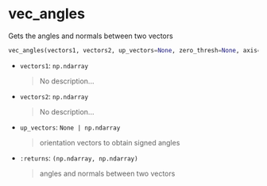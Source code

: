 # <a id="McUtils.Numputils.VectorOps.vec_angles">vec_angles</a>

Gets the angles and normals between two vectors

```python
vec_angles(vectors1, vectors2, up_vectors=None, zero_thresh=None, axis=-1): 
```

- `vectors1`: `np.ndarray`
    >No description...
- `vectors2`: `np.ndarray`
    >No description...
- `up_vectors`: `None | np.ndarray`
    >orientation vectors to obtain signed angles
- `:returns`: `(np.ndarray, np.ndarray)`
    >angles and normals between two vectors



